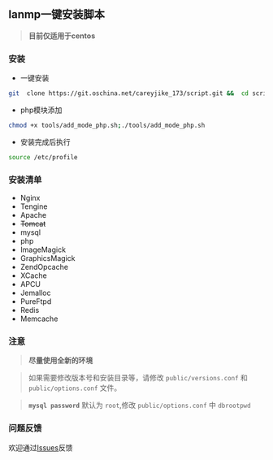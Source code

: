 
## lanmp一键安装脚本
>**目前仅适用于centos**

### 安装
- 一键安装
```bash
git  clone https://git.oschina.net/careyjike_173/script.git &&  cd script;chmod +x install.sh; ./install.sh | tee -a install.log
```
- php模块添加
```bash
chmod +x tools/add_mode_php.sh;./tools/add_mode_php.sh
```

- 安装完成后执行
```bash
source /etc/profile
```

### 安装清单
- Nginx
- Tengine
- Apache
- ~~Tomcat~~
- mysql
- php
- ImageMagick
- GraphicsMagick
- ZendOpcache
- XCache
- APCU
- Jemalloc
- PureFtpd
- Redis
- Memcache

### 注意
>**尽量使用全新的环境**

>如果需要修改版本号和安装目录等，请修改 `public/versions.conf` 和 `public/options.conf` 文件。

>**`mysql password`** 默认为 `root`,修改 `public/options.conf` 中 `dbrootpwd`


### 问题反馈
欢迎通过[Issues](http://git.oschina.net/careyjike_173/script/issues)反馈

